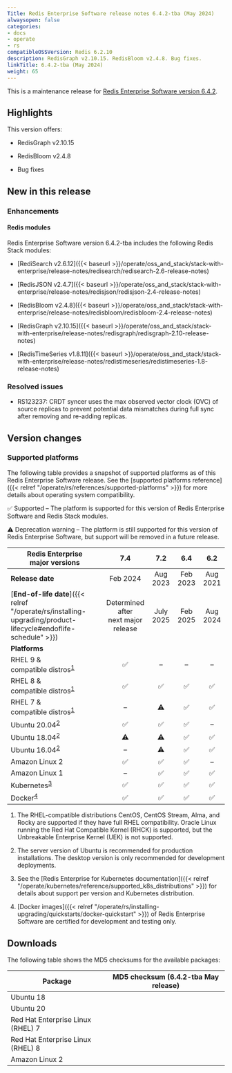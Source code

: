 ```yaml
---
Title: Redis Enterprise Software release notes 6.4.2-tba (May 2024)
alwaysopen: false
categories:
- docs
- operate
- rs
compatibleOSSVersion: Redis 6.2.10
description: RedisGraph v2.10.15. RedisBloom v2.4.8. Bug fixes.
linkTitle: 6.4.2-tba (May 2024)
weight: 65
---
```


This is a maintenance release for ​[​Redis Enterprise Software version 6.4.2](https://redis.com/redis-enterprise-software/download-center/software/).

## Highlights

This version offers:

- RedisGraph v2.10.15

- RedisBloom v2.4.8

- Bug fixes

## New in this release

### Enhancements

#### Redis modules

Redis Enterprise Software version 6.4.2-tba includes the following Redis Stack modules:

- [RediSearch v2.6.12]({{< baseurl >}}/operate/oss_and_stack/stack-with-enterprise/release-notes/redisearch/redisearch-2.6-release-notes)

- [RedisJSON v2.4.7]({{< baseurl >}}/operate/oss_and_stack/stack-with-enterprise/release-notes/redisjson/redisjson-2.4-release-notes)

- [RedisBloom v2.4.8]({{< baseurl >}}/operate/oss_and_stack/stack-with-enterprise/release-notes/redisbloom/redisbloom-2.4-release-notes)

- [RedisGraph v2.10.15]({{< baseurl >}}/operate/oss_and_stack/stack-with-enterprise/release-notes/redisgraph/redisgraph-2.10-release-notes)

- [RedisTimeSeries v1.8.11]({{< baseurl >}}/operate/oss_and_stack/stack-with-enterprise/release-notes/redistimeseries/redistimeseries-1.8-release-notes)

### Resolved issues

- RS123237: CRDT syncer uses the max observed vector clock (OVC) of source replicas to prevent potential data mismatches during full sync after removing  and re-adding replicas.

## Version changes 

### Supported platforms

The following table provides a snapshot of supported platforms as of this Redis Enterprise Software release. See the [supported platforms reference]({{< relref "/operate/rs/references/supported-platforms" >}}) for more details about operating system compatibility.

<span title="Check mark icon">&#x2705;</span> Supported – The platform is supported for this version of Redis Enterprise Software and Redis Stack modules.

<span title="Warning icon" class="font-serif">:warning:</span> Deprecation warning – The platform is still supported for this version of Redis Enterprise Software, but support will be removed in a future release.

| Redis Enterprise<br />major versions | 7.4 | 7.2 | 6.4 | 6.2 |
|---------------------------------|:-----:|:-----:|:-----:|:-----:|
| **Release date** | Feb 2024 | Aug 2023 | Feb 2023 | Aug 2021 |
| [**End-of-life date**]({{< relref "/operate/rs/installing-upgrading/product-lifecycle#endoflife-schedule" >}}) | Determined after<br />next major release | July 2025 | Feb 2025 | Aug 2024 |
| **Platforms** | | | | |
| RHEL 9 &<br />compatible distros<sup>[1](#table-note-1)</sup> | <span title="Supported">&#x2705;</span> | – | – | – |
| RHEL 8 &<br />compatible distros<sup>[1](#table-note-1)</sup> | <span title="Supported">&#x2705;</span> | <span title="Supported">&#x2705;</span> | <span title="Supported">&#x2705;</span> | <span title="Supported">&#x2705;</span> |
| RHEL 7 &<br />compatible distros<sup>[1](#table-note-1)</sup> | – | <span title="Deprecated" class="font-serif">:warning:</span> | <span title="Supported">&#x2705;</span> | <span title="Supported">&#x2705;</span> |
| Ubuntu 20.04<sup>[2](#table-note-2)</sup> | <span title="Supported">&#x2705;</span> | <span title="Supported">&#x2705;</span> | <span title="Supported">&#x2705;</span> | – |
| Ubuntu 18.04<sup>[2](#table-note-2)</sup> | <span title="Deprecated" class="font-serif">:warning:</span> | <span title="Deprecated" class="font-serif">:warning:</span> | <span title="Supported">&#x2705;</span> | <span title="Supported">&#x2705;</span> |
| Ubuntu 16.04<sup>[2](#table-note-2)</sup> | – | <span title="Deprecated" class="font-serif">:warning:</span> | <span title="Supported">&#x2705;</span> | <span title="Supported">&#x2705;</span> |
| Amazon Linux 2 | <span title="Supported">&#x2705;</span> | <span title="Supported">&#x2705;</span> | <span title="Supported">&#x2705;</span> | – |
| Amazon Linux 1 | – | <span title="Supported">&#x2705;</span> | <span title="Supported">&#x2705;</span> | <span title="Supported">&#x2705;</span> |
| Kubernetes<sup>[3](#table-note-3)</sup> | <span title="Supported">&#x2705;</span> | <span title="Supported">&#x2705;</span> | <span title="Supported">&#x2705;</span> | <span title="Supported">&#x2705;</span> |
| Docker<sup>[4](#table-note-4)</sup> | <span title="Supported">&#x2705;</span> | <span title="Supported">&#x2705;</span> | <span title="Supported">&#x2705;</span> | <span title="Supported">&#x2705;</span> |

1. <a name="table-note-1" style="display: block; height: 80px; margin-top: -80px;"></a>The RHEL-compatible distributions CentOS, CentOS Stream, Alma, and Rocky are supported if they have full RHEL compatibility. Oracle Linux running the Red Hat Compatible Kernel (RHCK) is supported, but the Unbreakable Enterprise Kernel (UEK) is not supported.

2. <a name="table-note-2" style="display: block; height: 80px; margin-top: -80px;"></a>The server version of Ubuntu is recommended for production installations. The desktop version is only recommended for development deployments.

3. <a name="table-note-3" style="display: block; height: 80px; margin-top: -80px;"></a>See the [Redis Enterprise for Kubernetes documentation]({{< relref "/operate/kubernetes/reference/supported_k8s_distributions" >}}) for details about support per version and Kubernetes distribution.

4. <a name="table-note-4" style="display: block; height: 80px; margin-top: -80px;"></a>
[Docker images]({{< relref "/operate/rs/installing-upgrading/quickstarts/docker-quickstart" >}}) of Redis Enterprise Software are certified for development and testing only.

## Downloads

The following table shows the MD5 checksums for the available packages:

| Package | MD5 checksum (6.4.2-tba May release) |
|---------|---------------------------------------|
| Ubuntu 18 |  |
| Ubuntu 20 |  |
| Red Hat Enterprise Linux (RHEL) 7 |  |
| Red Hat Enterprise Linux (RHEL) 8 |  |
| Amazon Linux 2 |  |
